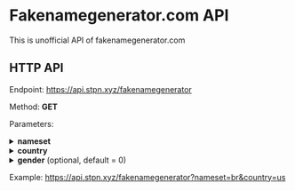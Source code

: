 Fakenamegenerator.com API
=============================
This is unofficial API of fakenamegenerator.com

HTTP API
------------
Endpoint: https://api.stpn.xyz/fakenamegenerator

Method: **GET**

Parameters:

<details>
  <summary> <b>nameset</b></summary> 
  
  ```
us: American
ar: Arabic
au: Australian
br: Brazil
celat: Chechen (Latin)
ch: Chinese
zhtw: Chinese (Traditional)
hr: Croatian
cs: Czech
dk: Danish
nl: Dutch
en: England/Wales
er: Eritrean
fi: Finnish
fr: French
gr: German
gl: Greenland
sp: Hispanic
hobbit: Hobbit
hu: Hungarian
is: Icelandic
ig: Igbo
it: Italian
jpja: Japanese
jp: Japanese (Anglicized)
tlh: Klingon
ninja: Ninja
no: Norwegian
fa: Persian
pl: Polish
ru: Russian
rucyr: Russian (Cyrillic)
gd: Scottish
sl: Slovenian
sw: Swedish
th: Thai
vn: Vietnamese
  ```
</details>
<details>
  <summary> <b>country</b></summary> 
  
  ```
au: Australia
as: Austria
bg: Belgium
br: Brazil
ca: Canada
cyen: Cyprus (Anglicized)
cygk: Cyprus (Greek)
cz: Czech Republic
dk: Denmark
ee: Estonia
fi: Finland
fr: France
gr: Germany
gl: Greenland
hu: Hungary
is: Iceland
it: Italy
nl: Netherlands
nz: New Zealand
no: Norway
pl: Poland
pt: Portugal
sl: Slovenia
za: South Africa
sp: Spain
sw: Sweden
sz: Switzerland
tn: Tunisia
uk: United Kingdom
us: United States
uy: Uruguay
  ```
</details>
<details>
  <summary> <b>gender</b> (optional, default = 0)</summary> 
  
  ```
  0: Female
  1: Male
  ```
</details>

Example: https://api.stpn.xyz/fakenamegenerator?nameset=br&country=us

